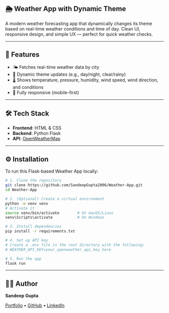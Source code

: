 ## 🌦️ Weather App with Dynamic Theme

A modern weather forecasting app that dynamically changes its theme based on real-time weather conditions and time of day. Clean UI, responsive design, and simple UX — perfect for quick weather checks.

---

## 🔧 Features

- 🌤️ Fetches real-time weather data by city
- 🎨 Dynamic theme updates (e.g., day/night, clear/rainy)
- 🌡️ Shows temperature, pressure, humidity, wind speed, wind direction, and conditions
- 📱 Fully responsive (mobile-first)

---

## 🛠️ Tech Stack

- **Frontend**: HTML & CSS
- **Backend**: Python Flask
- **API**: [OpenWeatherMap](https://openweathermap.org/api)

---

## ⚙️ Installation

To run this Flask-based Weather App locally:

```bash
# 1. Clone the repository
git clone https://github.com/SandeepGupta2006/Weather-App.git
cd Weather-App

# 2. (Optional) Create a virtual environment
python -m venv venv
# Activate it
source venv/bin/activate        # On macOS/Linux
venv\Scripts\activate           # On Windows

# 3. Install dependencies
pip install -r requirements.txt

# 4. Set up API key
# Create a .env file in the root directory with the following:
# WEATHER_API_KEY=your_openweather_api_key_here

# 5. Run the app
flask run
```

---

## 🙋‍♂️ Author

**Sandeep Gupta**

[Portfolio](https://sandeepgupta2006.github.io/Portfolio/) • [GitHub](https://github.com/SandeepGupta2006/) • [LinkedIn](https://www.linkedin.com/in/sandeep-gupta-5872b4315/)
